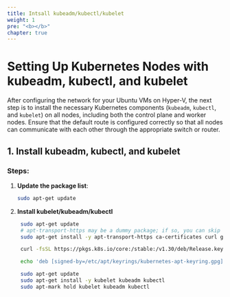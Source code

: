 ```yaml
---
title: Intsall kubeadm/kubectl/kubelet
weight: 1
pre: "<b></b>"
chapter: true
---
```


# Setting Up Kubernetes Nodes with kubeadm, kubectl, and kubelet

After configuring the network for your Ubuntu VMs on Hyper-V, the next step is to install the necessary Kubernetes components (`kubeadm`, `kubectl`, and `kubelet`) on all nodes, including both the control plane and worker nodes. Ensure that the default route is configured correctly so that all nodes can communicate with each other through the appropriate switch or router.

## 1. Install kubeadm, kubectl, and kubelet

### Steps:

1. **Update the package list**:

   ```sh
   sudo apt-get update
   ```
2. **Install kubelet/kubeadm/kubectl**
   ```sh
    sudo apt-get update
    # apt-transport-https may be a dummy package; if so, you can skip that package
    sudo apt-get install -y apt-transport-https ca-certificates curl gpg

    curl -fsSL https://pkgs.k8s.io/core:/stable:/v1.30/deb/Release.key | sudo gpg --dearmor -o /etc/apt/keyrings/kubernetes-apt-keyring.gpg

    echo 'deb [signed-by=/etc/apt/keyrings/kubernetes-apt-keyring.gpg] https://pkgs.k8s.io/core:/stable:/v1.30/deb/ /' | sudo tee /etc/apt/sources.list.d/kubernetes.list

    sudo apt-get update
    sudo apt-get install -y kubelet kubeadm kubectl
    sudo apt-mark hold kubelet kubeadm kubectl
   ```